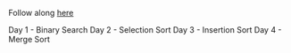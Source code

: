 Follow along [here](https://100daysofalgorithms.tumblr.com/)

Day 1 - Binary Search
Day 2 - Selection Sort
Day 3 - Insertion Sort
Day 4 - Merge Sort
